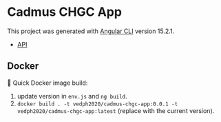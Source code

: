 # Cadmus CHGC App

This project was generated with [Angular CLI](https://github.com/angular/angular-cli) version 15.2.1.

- [API](https://github.com/vedph/cadmus-chgc-api)

## Docker

🐋 Quick Docker image build:

1. update version in `env.js` and `ng build`.
2. `docker build . -t vedph2020/cadmus-chgc-app:0.0.1 -t vedph2020/cadmus-chgc-app:latest` (replace with the current version).
